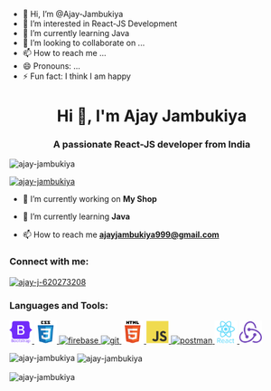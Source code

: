 - 👋 Hi, I’m @Ajay-Jambukiya
- 👀 I’m interested in React-JS Development
- 🌱 I’m currently learning Java
- 💞️ I’m looking to collaborate on ...
- 📫 How to reach me ...
- 😄 Pronouns: ...
- ⚡ Fun fact: I think I am happy

<!---
Ajay-Jambukiya/Ajay-Jambukiya is a ✨ special ✨ repository because its `README.md` (this file) appears on your GitHub profile.
You can click the Preview link to take a look at your changes.
--->
<h1 align="center">Hi 👋, I'm Ajay Jambukiya</h1>
<h3 align="center">A passionate React-JS developer from India</h3>

<p align="left"> <img src="https://komarev.com/ghpvc/?username=ajay-jambukiya&label=Profile%20views&color=0e75b6&style=flat" alt="ajay-jambukiya" /> </p>

<p align="left"> <a href="https://github.com/ryo-ma/github-profile-trophy"><img src="https://github-profile-trophy.vercel.app/?username=ajay-jambukiya" alt="ajay-jambukiya" /></a> </p>

- 🔭 I’m currently working on **My Shop**

- 🌱 I’m currently learning **Java**

- 📫 How to reach me **ajayjambukiya999@gmail.com**

<h3 align="left">Connect with me:</h3>
<p align="left">
<a href="https://linkedin.com/in/ajay-j-620273208" target="blank"><img align="center" src="https://raw.githubusercontent.com/rahuldkjain/github-profile-readme-generator/master/src/images/icons/Social/linked-in-alt.svg" alt="ajay-j-620273208" height="30" width="40" /></a>
</p>

<h3 align="left">Languages and Tools:</h3>
<p align="left"> <a href="https://getbootstrap.com" target="_blank" rel="noreferrer"> <img src="https://raw.githubusercontent.com/devicons/devicon/master/icons/bootstrap/bootstrap-plain-wordmark.svg" alt="bootstrap" width="40" height="40"/> </a> <a href="https://www.w3schools.com/css/" target="_blank" rel="noreferrer"> <img src="https://raw.githubusercontent.com/devicons/devicon/master/icons/css3/css3-original-wordmark.svg" alt="css3" width="40" height="40"/> </a> <a href="https://firebase.google.com/" target="_blank" rel="noreferrer"> <img src="https://www.vectorlogo.zone/logos/firebase/firebase-icon.svg" alt="firebase" width="40" height="40"/> </a> <a href="https://git-scm.com/" target="_blank" rel="noreferrer"> <img src="https://www.vectorlogo.zone/logos/git-scm/git-scm-icon.svg" alt="git" width="40" height="40"/> </a> <a href="https://www.w3.org/html/" target="_blank" rel="noreferrer"> <img src="https://raw.githubusercontent.com/devicons/devicon/master/icons/html5/html5-original-wordmark.svg" alt="html5" width="40" height="40"/> </a> <a href="https://developer.mozilla.org/en-US/docs/Web/JavaScript" target="_blank" rel="noreferrer"> <img src="https://raw.githubusercontent.com/devicons/devicon/master/icons/javascript/javascript-original.svg" alt="javascript" width="40" height="40"/> </a> <a href="https://postman.com" target="_blank" rel="noreferrer"> <img src="https://www.vectorlogo.zone/logos/getpostman/getpostman-icon.svg" alt="postman" width="40" height="40"/> </a> <a href="https://reactjs.org/" target="_blank" rel="noreferrer"> <img src="https://raw.githubusercontent.com/devicons/devicon/master/icons/react/react-original-wordmark.svg" alt="react" width="40" height="40"/> </a> <a href="https://redux.js.org" target="_blank" rel="noreferrer"> <img src="https://raw.githubusercontent.com/devicons/devicon/master/icons/redux/redux-original.svg" alt="redux" width="40" height="40"/> </a> </p>

<p><img align="left" src="https://github-readme-stats.vercel.app/api/top-langs?username=ajay-jambukiya&show_icons=true&locale=en&layout=compact" alt="ajay-jambukiya" /></p>

<p>&nbsp;<img align="center" src="https://github-readme-stats.vercel.app/api?username=ajay-jambukiya&show_icons=true&locale=en" alt="ajay-jambukiya" /></p>

<p><img align="center" src="https://github-readme-streak-stats.herokuapp.com/?user=ajay-jambukiya&" alt="ajay-jambukiya" /></p>
